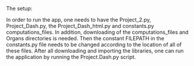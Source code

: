 The setup: 

In order to run the app, one needs to have the Project_2.py, Project_Dash.py, the Project_Dash_html.py and constants.py computations_files. In addition, downloading of the computations_files and Organs directories is needed. Then the constant FILEPATH in the constants.py file needs to be changed according to the location of all of these files. 
After all downloading and importing the libraries, one can run the application by running the Project.Dash.py script.
